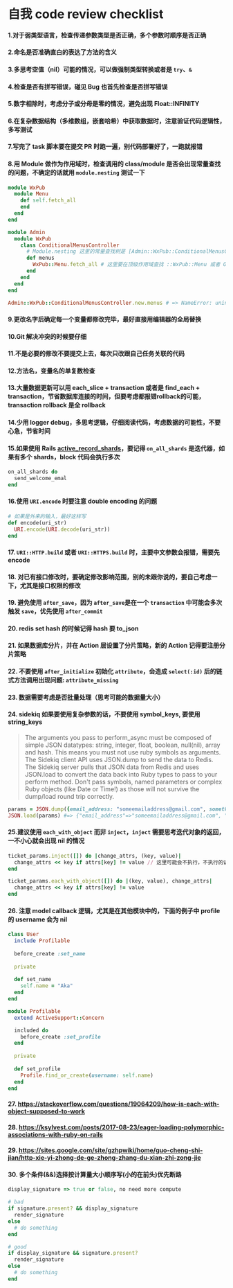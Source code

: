 # 自我 code review checklist

#### 1.对于弱类型语言，检查传递参数类型是否正确，多个参数时顺序是否正确
#### 2.命名是否准确直白的表达了方法的含义
#### 3.多思考空值（nil）可能的情况，可以做强制类型转换或者是 `try`、`&`
#### 4.检查是否有拼写错误，碰见 Bug 也首先检查是否拼写错误
#### 5.数字相除时，考虑分子或分母是零的情况，避免出现 Float::INFINITY
#### 6.在复杂数据结构（多维数组，嵌套哈希）中获取数据时，注意验证代码逻辑性，多写测试
#### 7.写完了 task 脚本要在提交 PR 时跑一遍，别代码部署好了，一跑就报错
#### 8.用 Module 做作为作用域时，检查调用的 class/module 是否会出现常量查找的问题，不确定的话就用 `module.nesting` 测试一下
  ```ruby
  module WxPub
    module Menu
      def self.fetch_all
      end
    end
  end

  module Admin
    module WxPub
      class ConditionalMenusController
        # Module.nesting 这里的常量查找树是 [Admin::WxPub::ConditionalMenusController, Admin::WxPub, Admin]，并没有 WxPub，虽然直觉看起来像是
        def menus
          WxPub::Menu.fetch_all # 这里要在顶级作用域查找 ::WxPub::Menu 或者 Object::WxPub::Menu
        end
      end
    end
  end

  Admin::WxPub::ConditionalMenusController.new.menus # => NameError: uninitialized constant Admin::WxPub::Menu
  ```
#### 9.更改名字后确定每一个变量都修改完毕，最好直接用编辑器的全局替换
#### 10.Git 解决冲突的时候要仔细
#### 11.不是必要的修改不要提交上去，每次只改跟自己任务关联的代码
#### 12.方法名，变量名的单复数检查
#### 13.大量数据更新可以用 each_slice + transaction 或者是 find_each + transaction，节省数据库连接的时间，但要考虑都报错rollback的可能，transaction rollback 是全 rollback
#### 14.少用 logger debug，多思考逻辑，仔细阅读代码，考虑数据的可能性，不要心急，节省时间
#### 15.如果使用 Rails [active_record_shards](https://github.com/zendesk/active_record_shards)，要记得 `on_all_shards` 是迭代器，如果有多个 shards，block 代码会执行多次
  ```ruby
  on_all_shards do
    send_welcome_emal
  end
  ```
#### 16.使用 `URI.encode` 时要注意 double encoding 的问题
  ```ruby
  # 如果是外来的输入，最好这样写
  def encode(uri_str)
    URI.encode(URI.decode(uri_str))
  end
  ```
#### 17. `URI::HTTP.build` 或者 `URI::HTTPS.build` 时，主要中文参数会报错，需要先 encode
#### 18. 对已有接口修改时，要确定修改影响范围，别的未跟你说的，要自己考虑一下，尤其是接口权限的修改
#### 19. 避免使用 `after_save`，因为 `after_save`是在一个 `transaction` 中可能会多次触发 `save`，优先使用 `after_commit`
#### 20. redis set hash 的时候记得 hash 要 to_json
#### 21. 如果数据库分片，并在 Action 层设置了分片策略，新的 Action 记得要注册分片策略
#### 22. 不要使用 `after_initialize` 初始化 `attribute`，会造成 `select(:id)` 后的链式方法调用出现问题: `attribute_missing`
#### 23. 数据需要考虑是否批量处理（思考可能的数据量大小）
#### 24. sidekiq 如果要使用复杂参数的话，不要使用 symbol_keys, 要使用 string_keys
  > The arguments you pass to perform_async must be composed of simple JSON datatypes: string, integer, float, boolean, null(nil), array and hash. This means you must not use ruby symbols as arguments. The Sidekiq client API uses JSON.dump to send the data to Redis. The Sidekiq server pulls that JSON data from Redis and uses JSON.load to convert the data back into Ruby types to pass to your perform method. Don't pass symbols, named parameters or complex Ruby objects (like Date or Time!) as those will not survive the dump/load round trip correctly.
```ruby
params = JSON.dump({email_address: "someemailaddress@gmail.com", something_else: "thing"})
JSON.load(params) #=> {"email_address"=>"someemailaddress@gmail.com", "something_else"=>"thing"}
```
#### 25.建议使用 `each_with_object` 而非 `inject`，`inject` 需要思考迭代对象的返回，一不小心就会出现 nil 的情况
```ruby
ticket_params.inject([]) do |change_attrs, (key, value)|
  change_attrs << key if attrs[key] != value // 这里可能会不执行，不执行的话下次迭代 change_attrs 就是 nil 了
end

ticket_params.each_with_object([]) do |(key, value), change_attrs|
  change_attrs << key if attrs[key] != value
end
```
#### 26. 注意 model callback 逻辑，尤其是在其他模块中的，下面的例子中 profile 的 username 会为 nil
```ruby
class User
  include Profilable
  
  before_create :set_name
  
  private
  
  def set_name
    self.name = "Aka"
  end
end

module Profilable
  extend ActiveSupport::Concern

  included do
    before_create :set_profile
  end
  
  private
  
  def set_profile
    Profile.find_or_create(username: self.name)
  end
end
```

#### 27. https://stackoverflow.com/questions/19064209/how-is-each-with-object-supposed-to-work
#### 28. https://ksylvest.com/posts/2017-08-23/eager-loading-polymorphic-associations-with-ruby-on-rails
#### 29. https://sites.google.com/site/gzhpwiki/home/guo-cheng-shi-jian/http-xie-yi-zhong-de-ge-zhong-zhang-du-xian-zhi-zong-jie
#### 30. 多个条件(&&)选择按计算量大小顺序写(小的在前头)优先断路
```ruby
display_signature => true or false, no need more compute

# bad
if signature.present? && display_signature
  render_signature
else
  # do something
end

# good
if display_signature && signature.present?
  render_signature
else
  # do something
end
```
